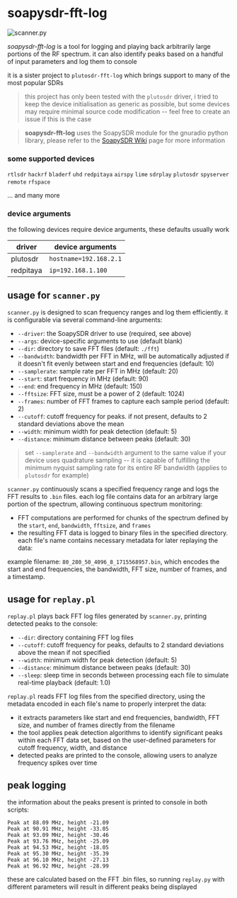 # soapysdr-fft-log

![scanner.py](https://i.imgur.com/qIsP9PW.png)


*soapysdr-fft-log* is a tool for logging and playing back arbitrarily large portions of the RF spectrum. it can also identify peaks based on a handful of input parameters and log them to console

it is a sister project to `plutosdr-fft-log` which brings support to many of the most popular SDRs

> this project has only been tested with the `plutosdr` driver, i tried to keep the device initialisation as generic as possible, but some devices may require minimal source code modification -- feel free to create an issue if this is the case

> **soapysdr-fft-log** uses the SoapySDR module for the gnuradio python library, please refer to the [SoapySDR Wiki](https://github.com/pothosware/SoapyPlutoSDR/wiki) page for more information

### some supported devices

`rtlsdr` `hackrf` `bladerf` `uhd` `redpitaya` `airspy` `lime` `sdrplay` `plutosdr` `spyserver` `remote` `rfspace`

... and many more

### device arguments

the following devices require device arguments, these defaults usually work

driver | device arguments
--- | ---
plutosdr | `hostname=192.168.2.1`
redpitaya | `ip=192.168.1.100`



## usage for `scanner.py`

`scanner.py` is designed to scan frequency ranges and log them efficiently. it is configurable via several command-line arguments:

- `--driver`: the SoapySDR driver to use (required, see above)
- `--args`: device-specific arguments to use (default blank)
- `--dir`: directory to save FFT files (default: `./fft`)
- `--bandwidth`: bandwidth per FFT in MHz, will be automatically adjusted if it doesn't fit evenly between start and end frequencies (default: 10)
- `--samplerate`: sample rate per FFT in MHz (default: 20)
- `--start`: start frequency in MHz (default: 90)
- `--end`: end frequency in MHz (default: 150)
- `--fftsize`: FFT size, must be a power of 2 (default: 1024)
- `--frames`: number of FFT frames to capture each sample period (default: 2)
- `--cutoff`: cutoff frequency for peaks. if not present, defaults to 2 standard deviations above the mean
- `--width`: minimum width for peak detection (default: 5)
- `--distance`: minimum distance between peaks (default: 30)

> set `--samplerate` and `--bandwidth` argument to the same value if your device uses quadrature sampling -- it is capable of fulfilling the minimum nyquist sampling rate for its entire RF bandwidth (applies to `plutosdr` for example)

`scanner.py` continuously scans a specified frequency range and logs the FFT results to `.bin` files. each log file contains data for an arbitrary large portion of the spectrum, allowing continuous spectrum monitoring:

- FFT computations are performed for chunks of the spectrum defined by the `start`, `end`, `bandwidth`, `fftsize`, and `frames`
- the resulting FFT data is logged to binary files in the specified directory. each file's name contains necessary metadata for later replaying the data:

example filename: `80_280_50_4096_8_1715568957.bin`, which encodes the start and end frequencies, the bandwidth, FFT size, number of frames, and a timestamp.

## usage for `replay.pl`

`replay.pl` plays back FFT log files generated by `scanner.py`, printing detected peaks to the console:

- `--dir`: directory containing FFT log files
- `--cutoff`: cutoff frequency for peaks, defaults to 2 standard deviations above the mean if not specified
- `--width`: minimum width for peak detection (default: 5)
- `--distance`: minimum distance between peaks (default: 30)
- `--sleep`: sleep time in seconds between processing each file to simulate real-time playback (default: 1.0)

`replay.pl` reads FFT log files from the specified directory, using the metadata encoded in each file's name to properly interpret the data:

- it extracts parameters like start and end frequencies, bandwidth, FFT size, and number of frames directly from the filename
- the tool applies peak detection algorithms to identify significant peaks within each FFT data set, based on the user-defined parameters for cutoff frequency, width, and distance
- detected peaks are printed to the console, allowing users to analyze frequency spikes over time

## peak logging
the information about the peaks present is printed to console in both scripts:

```
Peak at 88.09 MHz, height -21.09
Peak at 90.91 MHz, height -33.05
Peak at 93.09 MHz, height -30.46
Peak at 93.76 MHz, height -25.09
Peak at 94.53 MHz, height -18.05
Peak at 95.30 MHz, height -35.39
Peak at 96.10 MHz, height -27.13
Peak at 96.92 MHz, height -28.99
```

these are calculated based on the FFT .bin files, so running `replay.py` with different parameters will result in different peaks being displayed
